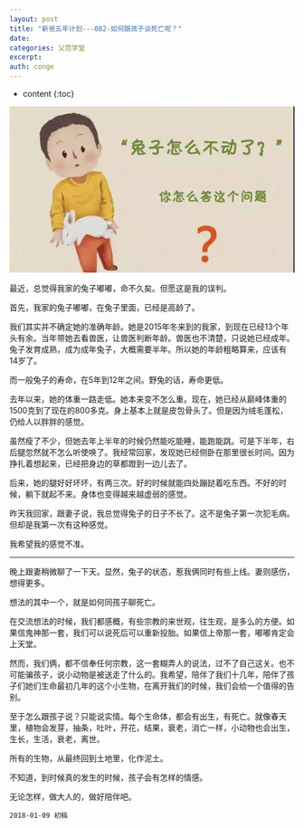 ```yaml
---
layout: post
title: "新爸五年计划---082-如何跟孩子谈死亡呢？"
date:
categories: 父范学堂
excerpt:
auth: conge
---
```

* content
{:toc}

![](/assets/images/父范学堂/118382-fa01ae4c0150fa14.png)

最近，总觉得我家的兔子嘟嘟，命不久矣。但愿这是我的误判。

首先，我家的兔子嘟嘟，在兔子里面，已经是高龄了。

我们其实并不确定她的准确年龄。她是2015年冬来到的我家，到现在已经13个年头有余。当年带她去看兽医，让兽医判断年龄。兽医也不清楚，只说她已经成年。兔子发育成熟，成为成年兔子，大概需要半年。所以她的年龄粗略算来，应该有14岁了。

而一般兔子的寿命，在5年到12年之间。野兔的话，寿命更低。

去年以来，她的体重一路走低。她本来变不怎么重。现在，她已经从巅峰体重的1500克到了现在的800多克。身上基本上就是皮包骨头了。但是因为绒毛蓬松，仍给人以胖胖的感觉。

虽然瘦了不少，但她去年上半年的时候仍然能吃能睡，能跑能跳。可是下半年，右后腿忽然就不怎么听使唤了。我经常回家，发现她已经侧卧在那里很长时间。因为挣扎着想起来，已经把身边的草都蹬到一边儿去了。

后来，她的腿好好坏坏，有两三次。好的时候就能四处蹦跶着吃东西。不好的时候，躺下就起不来。身体也变得越来越虚弱的感觉。

昨天我回家，跟妻子说，我总觉得兔子的日子不长了。这不是兔子第一次犯毛病。但却是我第一次有这种感觉。

我希望我的感觉不准。

-----

晚上跟妻稍微聊了一下天。显然，兔子的状态，惹我俩同时有些上线。妻则感伤，想得更多。

想法的其中一个，就是如何同孩子聊死亡。

在交流想法的时候，我们都感概，有些宗教的来世观，往生观，是多么的方便。如果信鬼神那一套，我们可以说死后可以重新投胎。如果信上帝那一套，嘟嘟肯定会上天堂。

然而，我们俩，都不信奉任何宗教，这一套糊弄人的说法，过不了自己这关。也不可能骗孩子，说小动物是被送走了什么的。我希望，陪伴了我们十几年，陪伴了孩子们她们生命最初几年的这个小生物，在离开我们的时候，我们会给一个值得的告别。

至于怎么跟孩子说？只能说实情。每个生命体，都会有出生，有死亡。就像春天里，植物会发芽，抽条，吐叶，开花，结果，衰老，消亡一样，小动物也会出生，生长，生活，衰老，离世。

所有的生物，从最终回到土地里，化作泥土。

不知道，到时候真的发生的时候，孩子会有怎样的情感。

无论怎样，做大人的，做好陪伴吧。

```
2018-01-09 初稿
```

